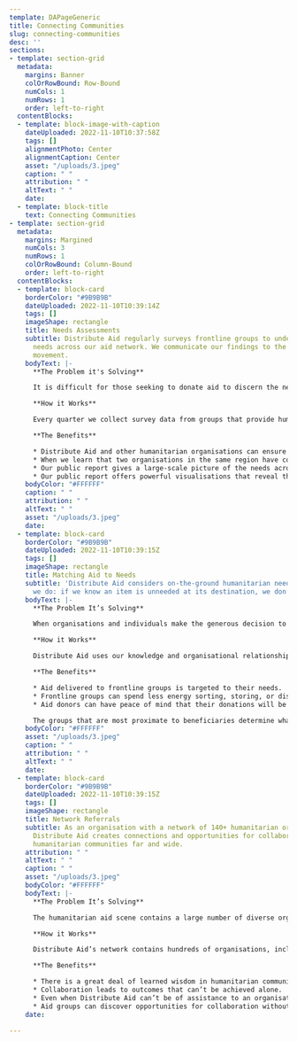 ```yaml
---
template: DAPageGeneric
title: Connecting Communities
slug: connecting-communities
desc: ''
sections:
- template: section-grid
  metadata:
    margins: Banner
    colOrRowBound: Row-Bound
    numCols: 1
    numRows: 1
    order: left-to-right
  contentBlocks:
  - template: block-image-with-caption
    dateUploaded: 2022-11-10T10:37:58Z
    tags: []
    alignmentPhoto: Center
    alignmentCaption: Center
    asset: "/uploads/3.jpeg"
    caption: " "
    attribution: " "
    altText: " "
    date: 
  - template: block-title
    text: Connecting Communities
- template: section-grid
  metadata:
    margins: Margined
    numCols: 3
    numRows: 1
    colOrRowBound: Column-Bound
    order: left-to-right
  contentBlocks:
  - template: block-card
    borderColor: "#9B9B9B"
    dateUploaded: 2022-11-10T10:39:14Z
    tags: []
    imageShape: rectangle
    title: Needs Assessments
    subtitle: Distribute Aid regularly surveys frontline groups to understand humanitarian
      needs across our aid network. We communicate our findings to the broader aid
      movement.
    bodyText: |-
      **The Problem it's Solving**

      It is difficult for those seeking to donate aid to discern the needs of beneficiaries on the ground hundreds or thousands of kilometres away. It’s impractical for them to speak to tens of organisations to understand the bigger picture of humanitarian needs in a particular region. Additionally, Distribute Aid’s aid matching system is more effective when we have a macro- and micro-level understanding of our partners’ humanitarian needs.

      **How it Works**

      Every quarter we collect survey data from groups that provide humanitarian aid and services across Europe and Lebanon to understand their needs for the following three months. We identify which support they're lacking and which items they have in oversupply. We compile the information into a public report and include up-to-date contextual overviews for each region of operation. We also use the detailed data internally to support our aid matching and logistics services. This Needs Assessment survey can easily be repurposed for other aid responses around the world.

      **The Benefits**

      * Distribute Aid and other humanitarian organisations can ensure that aid shipped is appropriately tailored to the needs of beneficiaries.
      * When we learn that two organisations in the same region have complementary surpluses and needs, we organise mutually beneficial aid swaps.
      * Our public report gives a large-scale picture of the needs across the grassroots humanitarian aid movement that is broader than any one region or organisation.
      * Our public report offers powerful visualisations that reveal the scope of governmental failure to meet basic human needs and the scale of the grassroots aid sector working to meet those needs.
    bodyColor: "#FFFFFF"
    caption: " "
    attribution: " "
    altText: " "
    asset: "/uploads/3.jpeg"
    date: 
  - template: block-card
    borderColor: "#9B9B9B"
    dateUploaded: 2022-11-10T10:39:15Z
    tags: []
    imageShape: rectangle
    title: Matching Aid to Needs
    subtitle: 'Distribute Aid considers on-the-ground humanitarian needs in everything
      we do: if we know an item is unneeded at its destination, we don’t ship it. '
    bodyText: |-
      **The Problem It’s Solving**

      When organisations and individuals make the generous decision to donate humanitarian aid, they have to decide what to send and where to send it. They might do a community collection and then try to send all of the items they collect. They may rely on heuristics like “I know that I would like receiving this item, so recipients of humanitarian aid likely would, too.” However, the needs of beneficiaries may look very different from those of donors. Without a solid commitment to focusing on beneficiaries' real, demonstrated needs, it is possible to ship aid based on what is available rather than what is needed.

      **How it Works**

      Distribute Aid uses our knowledge and organisational relationships to ensure that we do not send an aid item unless we know people on the receiving end need it. On our regular route shipments, this works like online shopping; sending groups indicate which items they have available, and receiving groups receive only the aid they put in their “cart.” On our ad hoc shipments, receiving groups only accept a shipment when they are satisfied with its potential to fulfil the needs of their beneficiaries. When we are offered an in-kind donation, we only distribute it across our network if we know it’s needed. Our needs assessment data underpins all three of these processes.

      **The Benefits**

      * Aid delivered to frontline groups is targeted to their needs.
      * Frontline groups can spend less energy sorting, storing, or disposing of items that aren’t needed when they’re received (storage space can be tight–and expensive!).
      * Aid donors can have peace of mind that their donations will be put to good use.

      The groups that are most proximate to beneficiaries determine what aid gets shipped to support those same beneficiaries.
    bodyColor: "#FFFFFF"
    asset: "/uploads/3.jpeg"
    caption: " "
    attribution: " "
    altText: " "
    date: 
  - template: block-card
    borderColor: "#9B9B9B"
    dateUploaded: 2022-11-10T10:39:15Z
    tags: []
    imageShape: rectangle
    title: Network Referrals
    subtitle: As an organisation with a network of 140+ humanitarian organisations,
      Distribute Aid creates connections and opportunities for collaboration among
      humanitarian communities far and wide.
    attribution: " "
    altText: " "
    caption: " "
    asset: "/uploads/3.jpeg"
    bodyColor: "#FFFFFF"
    bodyText: |-
      **The Problem It’s Solving**

      The humanitarian aid scene contains a large number of diverse organisations doing amazing work across the globe. Collaboration among organisations with similar aims, strategies, or beneficiary populations can be highly fruitful. However, it’s difficult for any organisation to find the time to reach out to a bunch of other groups! Even if they have time, it’s not always obvious where to look. Group leaders are often unaware of possibilities for collaboration that might exist.

      **How it Works**

      Distribute Aid’s network contains hundreds of organisations, including many grassroots aid groups. We frequently have new groups reach out to us via email or social media. When we realise that two groups might benefit from collaborating, we offer to connect them. They might swap knowledge about aid shipments, humanitarian best practices, funding opportunities, key contacts to be in touch with, collaborate on bulk-purchasing, and many other topics.

      **The Benefits**

      * There is a great deal of learned wisdom in humanitarian communities that they can share far and wide.
      * Collaboration leads to outcomes that can’t be achieved alone.
      * Even when Distribute Aid can’t be of assistance to an organisation that reaches out to us, we can connect them to other groups that might be able to help.
      * Aid groups can discover opportunities for collaboration without spending too much time searching.
    date: 

---
```

